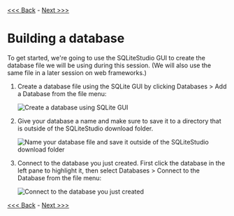[<<< Back](https://github.com/GCDigitalFellows/GCDRI_databases/blob/master/sections/0-dbintro.md) - [Next >>>](https://github.com/GCDigitalFellows/GCDRI_databases/blob/master/sections/2-buildtable.md)  

# Building a database

To get started, we're going to use the SQLiteStudio GUI to create the database file we will be using during this session. (We will also use the same file in a later session on web frameworks.)

1. Create a database file using the SQLite GUI by clicking Databases > Add a Database from the file menu:

	![Create a database using SQLite GUI](https://github.com/GCDigitalFellows/GCDRI_databases/blob/master/images/add_db.png)  

2. Give your database a name and make sure to save it to a directory that is outside of the SQLiteStudio download folder.  

	![Name your database file and save it outside of the SQLiteStudio download folder](https://github.com/GCDigitalFellows/GCDRI_databases/blob/master/images/db_info.png)  

3. Connect to the database you just created. First click the database in the left pane to highlight it, then select Databases > Connect to the Database from the file menu:

	![Connect to the database you just created](https://github.com/GCDigitalFellows/GCDRI_databases/blob/master/images/conn_db.png)  

[<<< Back](https://github.com/GCDigitalFellows/GCDRI_databases/blob/master/sections/0-dbintro.md) - [Next >>>](https://github.com/GCDigitalFellows/GCDRI_databases/blob/master/sections/2-buildtable.md)  
